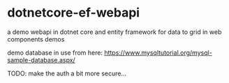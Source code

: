 # dotnetcore-ef-webapi

a demo webapi in dotnet core and entity framework for data to grid in web components demos

demo database in use from here: https://www.mysqltutorial.org/mysql-sample-database.aspx/

TODO: make the auth a bit more secure...